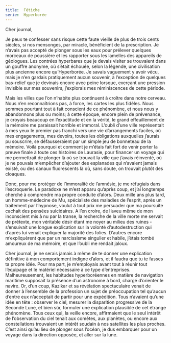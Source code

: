 ```yaml
---
title:  Fétiche
serie:  Hyperborée
---
```

Cher journal,


Je peux te confesser sans risque cette faute vieille de plus de trois cents
siècles, si nos mensonges, par miracle, bénéficient de la prescription. Je
n’avais pas accepté de plonger sous les eaux pour prélever quelques morceaux de
poussière et les rapporter sous les lamelles des appareils de géologues. Les
contrées hyperbares que je devais visiter se trouvaient dans un gouffre
anonyme, où s’était échouée, selon la légende, une civilisation plus ancienne
encore qu’Hyperborée. Je savais vaguement y avoir vécu, mais je n’en gardais
pratiquement aucun souvenir, à l’exception de quelques bas-relief que je
devinais encore avec peine lorsque, exerçant une pression invisible sur mes
souvenirs, j’explorais mes réminiscences de cette période.

Mais les villes que l’on n’habite plus continuent à croître dans notre cerveau.
Nous n’en reconnaîtrions pas, à force, les cartes les plus fidèles. Nous sommes
pourtant tout à fait conscient de ce phénomène, et nous nous y abandonnons plus
ou moins; à cette époque, encore plein de prévenance, je croyais beaucoup en
l’exactitude et en la vérité, le grand effeuillement de la mémoire me
paraissait horrible et immoral. L’oubli d’une ville représentait à mes yeux le
premier pas franchi vers une vie d’arrangements faciles, où mes engagements,
mes devoirs, toutes les obligations auxquelles j’aurais pu souscrire, se
défausseraient par un simple jeu de bonneteau de la mémoire. Voilà pourquoi et
comment je m’étais fait fort de venir porter la preuve finale à toute ces
histoires de Laurasie, pour financer un voyage qui me permettrait de plonger là
où se trouvait la ville que j’avais réinventé, où je ne pouvais m’empêcher
d’ajouter des esplanades qui n’avaient jamais existé, ou des canaux
fluorescents là où, sans doute, on trouvait plutôt des cloaques. 

Donc, pour me protéger de l’immoralité de l’amnésie, je me réfugiais dans
l’escroquerie. Le paradoxe ne m’est apparu qu’après coup, et j’ai longtemps
cherché à comprendre ma propre conduite d’alors. Deux mille ans plus tard, un
homme-médecine de Mu, spécialiste des maladies de l’esprit, après un traitement
par l’hypnose, voulut à tout prix me persuader que ma poursuite cachait des
pensées suicidaires. A l’en croire, de l’aveu même de mon inconscient mis à nu
par la transe, la recherche de la ville morte me servait de prétexte, mon
véritable désir étant me noyer au milieu des ruines - s’ensuivait une longue
explication sur la volonté d’autodestruction qui d’après lui venait expliquer
la majorité des folies. D’autres encore m’expliquèrent que par un narcissisme
singulier et habile, j’étais tombé amoureux de ma mémoire, et que l’oubli me
rendait jaloux. 

Cher journal, je ne serais jamais à même de te donner une explication
définitive à mon comportement indigne d’alors, et il faudra que tu te fasses ta
propre idée. Pour ma part, je m’employais avant tout à réunir tout l’équipage
et le matériel nécessaire à ce type d’entreprises. Malheureusement, les
habitudes hyperboréennes en matière de navigation maritime supposait la
présence d’un astronome à bord, chargé d’orienter le navire. Or, d’un coup,
Kazikar et sa révélation spectaculaire venait de donner à l’ensemble de la
profession un sujet de préoccupation tel qu’aucun d’entre eux n’acceptait de
partir pour une expédition. Tous n’avaient qu’une idée en tête : observer le
ciel, mesurer la disparition progressive de la Seconde Lune, et bien sûr,
formuler une explication plausible de cet étrange phénomène. Tous ceux qui, la
veille encore, affirmaient que le seul intérêt de l’observation du ciel tenait
aux comètes, aux planètes, ou encore aux constellations trouvaient un intérêt
soudain à nos satellites les plus proches. C’est ainsi qu’au lieu de plonger
sous l’océan, je dus embarquer pour un voyage dans la direction opposée, et
aller sur la lune.
